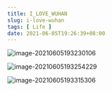 ```yaml
---
title: I_LOVE_WUHAN
slug: i-love-wuhan
tags: [ Life ]
date: 2021-06-05T19:26:39+08:00
---
```




![image-20210605193230106](https://i.loli.net/2021/06/05/QA93SwXvdVaKcze.png)

 <!--more-->

![image-20210605193254229](https://i.loli.net/2021/06/05/l4i3ncVJ6IPNhg2.png)

![image-20210605193315306](https://i.loli.net/2021/06/05/NeQHr9YnCzxovkU.png)
